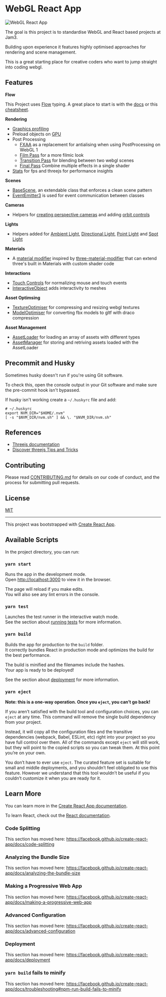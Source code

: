 # WebGL React App

![WebGL React App](webgl-react-app.gif)

The goal is this project is to standardise WebGL and React based projects at Jam3.

Building upon experience it features highly optimised approaches for rendering and scene management.

This is a great starting place for creative coders who want to jump straight into coding webgl.

## Features

**Flow**

This Project uses [Flow](https://flow.org/) typing. A great place to start is with the [docs](https://flow.org/en/docs/) or this [cheatsheet](https://devhints.io/flow).

**Rendering**

- [Graphics profiling](src/webgl-app/rendering/profiler.js)
- Preload objects on [GPU](src/webgl-app/rendering/preload-gpu.js)
- Post Processing
  - [FXAA](src/webgl-app/rendering/post-processing/passes/fxaa.glsl.js) as a replacement for antialising when using PostProcessing on WebGL 1
  - [Film Pass](src/webgl-app/rendering/post-processing/passes/film.glsl.js) for a more filmic look
  - [Transition Pass](src/webgl-app/rendering/post-processing/passes/transition-pass/transition-pass.js) for blending between two webgl scenes
  - [Final Pass](src/webgl-app/rendering/post-processing/passes/final-pass/final-pass.js) Combine multiple effects in a single shader
- [Stats](src/webgl-app/utils/stats.js) for fps and threejs for performance insights

**Scenes**

- [BaseScene](src/webgl-app/scenes/base/base-scene.js), an extendable class that enforces a clean scene pattern
- [EventEmitter3](https://github.com/primus/eventemitter3) is used for event communication between classes

**Cameras**

- Helpers for [creating perspective cameras](src/webgl-app/cameras/cameras.js#L30) and adding [orbit controls](src/webgl-app/cameras/cameras.js#L41)

**Lights**

- Helpers added for [Ambient Light](src/webgl-app/lights/ambient.js), [Directional Light](src/webgl-app/lights/directional.js), [Point Light](src/webgl-app/lights/point.js) and [Spot Light](src/webgl-app/lights/spot.js)

**Materials**

- A [material modifier](src/webgl-app/utils/material-modifier.js) inspired by [three-material-modifier](https://github.com/jamieowen/three-material-modifier) that can extend three's built in Materials with custom shader code

**Interactions**

- [Touch Controls](src/webgl-app/interaction/touch-controls.js) for normalizing mouse and touch events
- [InteractiveObject](src/webgl-app/interaction/interactive-object.js) adds interactivity to meshes

**Asset Optimsing**

- [TextureOptimiser](scripts/assets/texture-optimiser.js) for compressing and resizing webgl textures
- [ModelOptimiser](scripts/assets/model-optimiser.js) for converting fbx models to gltf with draco compression

**Asset Management**

- [AssetLoader](src/webgl-app/loading/asset-loader.js) for loading an array of assets with different types
- [AssetManager](src/webgl-app/loading/asset-manager.js) for storing and retriving assets loaded with the AssetLoader

## Precommit and Husky

Sometimes husky doesn't run if you're using Git software.

To check this, open the console output in your Git software and make sure the pre-commit hook isn't bypassed.

If husky isn't working create a `~/.huskyrc` file and add:

```
# ~/.huskyrc
export NVM_DIR="$HOME/.nvm"
[ -s "$NVM_DIR/nvm.sh" ] && \. "$NVM_DIR/nvm.sh"
```

## References

- [Threejs documentation](https://threejs.org/docs/)
- [Discover threejs Tips and Tricks](https://discoverthreejs.com/tips-and-tricks/)

## Contributing

Please read [CONTRIBUTING.md](CONTRIBUTING.md) for details on our code of conduct, and the process for submitting
pull requests.

## License

[MIT](LICENSE)

---

This project was bootstrapped with [Create React App](https://github.com/facebook/create-react-app).

## Available Scripts

In the project directory, you can run:

### `yarn start`

Runs the app in the development mode.<br />
Open [http://localhost:3000](http://localhost:3000) to view it in the browser.

The page will reload if you make edits.<br />
You will also see any lint errors in the console.

### `yarn test`

Launches the test runner in the interactive watch mode.<br />
See the section about [running tests](https://facebook.github.io/create-react-app/docs/running-tests) for more information.

### `yarn build`

Builds the app for production to the `build` folder.<br />
It correctly bundles React in production mode and optimizes the build for the best performance.

The build is minified and the filenames include the hashes.<br />
Your app is ready to be deployed!

See the section about [deployment](https://facebook.github.io/create-react-app/docs/deployment) for more information.

### `yarn eject`

**Note: this is a one-way operation. Once you `eject`, you can’t go back!**

If you aren’t satisfied with the build tool and configuration choices, you can `eject` at any time. This command will remove the single build dependency from your project.

Instead, it will copy all the configuration files and the transitive dependencies (webpack, Babel, ESLint, etc) right into your project so you have full control over them. All of the commands except `eject` will still work, but they will point to the copied scripts so you can tweak them. At this point you’re on your own.

You don’t have to ever use `eject`. The curated feature set is suitable for small and middle deployments, and you shouldn’t feel obligated to use this feature. However we understand that this tool wouldn’t be useful if you couldn’t customize it when you are ready for it.

## Learn More

You can learn more in the [Create React App documentation](https://facebook.github.io/create-react-app/docs/getting-started).

To learn React, check out the [React documentation](https://reactjs.org/).

### Code Splitting

This section has moved here: https://facebook.github.io/create-react-app/docs/code-splitting

### Analyzing the Bundle Size

This section has moved here: https://facebook.github.io/create-react-app/docs/analyzing-the-bundle-size

### Making a Progressive Web App

This section has moved here: https://facebook.github.io/create-react-app/docs/making-a-progressive-web-app

### Advanced Configuration

This section has moved here: https://facebook.github.io/create-react-app/docs/advanced-configuration

### Deployment

This section has moved here: https://facebook.github.io/create-react-app/docs/deployment

### `yarn build` fails to minify

This section has moved here: https://facebook.github.io/create-react-app/docs/troubleshooting#npm-run-build-fails-to-minify
